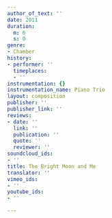 ```yaml
---
author_of_text: ''
date: 2011
duration:
  m: 6
  s: 0
genre:
- Chamber
history:
- performer: ''
  timeplaces:
  - ''
instrumentation: {}
instrumentation_name: Piano Trio
layout: composition
publisher: ''
publisher_link: ''
reviews:
- date: ''
  link: ''
  publication: ''
  quote: ''
  reviewer: ''
soundcloud_ids:
- ''
title: The Bright Moon and Me
translator: ''
vimeo_ids:
- ''
youtube_ids:
- ''

---
```

